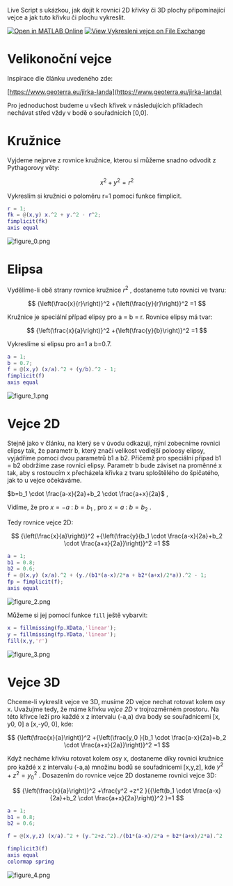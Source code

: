 Live Script s ukázkou, jak dojít k rovnici 2D křivky či 3D plochy připomínající vejce a jak tuto křivku či plochu vykreslit.

[![Open in MATLAB Online](https://www.mathworks.com/images/responsive/global/open-in-matlab-online.svg)](https://matlab.mathworks.com/open/github/v1?repo=JanStudnicka/vykresleni-vejce&file=vykresleni_vejce.mlx&focus=true)
[![View Vykresleni vejce on File Exchange](https://www.mathworks.com/matlabcentral/images/matlab-file-exchange.svg)](https://www.mathworks.com/matlabcentral/fileexchange/75003-vykresleni-vejce)
# Velikonoční vejce

Inspirace dle článku uvedeného zde:


[https://www.geoterra.eu/jirka-landa](https://www.geoterra.eu/jirka-landa)


Pro jednoduchost budeme u všech křivek v následujících příkladech nechávat střed vždy v bodě o souřadnicích [0,0].

# Kružnice

Vyjdeme nejprve z rovnice kružnice, kterou si můžeme snadno odvodit z Pythagorovy věty:

 $$ x^2 +y^2 =r^2 $$ 

Vykreslím si kružnici o poloměru r=1 pomocí funkce fimplicit.

```matlab
r = 1;
fk = @(x,y) x.^2 + y.^2 - r^2;
fimplicit(fk)
axis equal
```

![figure_0.png](vykresleni_vejce_media/figure_0.png)
# Elipsa

Vydělíme-li obě strany rovnice kružnice $r^2$ , dostaneme tuto rovnici ve tvaru:

 $$ {\left(\frac{x}{r}\right)}^2 +{\left(\frac{y}{r}\right)}^2 =1 $$ 

Kružnice je speciální případ elipsy pro a = b = r. Rovnice elipsy má tvar:

 $$ {\left(\frac{x}{a}\right)}^2 +{\left(\frac{y}{b}\right)}^2 =1 $$ 

Vykreslíme si elipsu pro a=1 a b=0.7.

```matlab
a = 1;
b = 0.7;
f = @(x,y) (x/a).^2 + (y/b).^2 - 1;
fimplicit(f)
axis equal
```

![figure_1.png](vykresleni_vejce_media/figure_1.png)
# Vejce 2D

Stejně jako v článku, na který se v úvodu odkazuji, nýní zobecníme rovnici elipsy tak, že parametr b, který značí velikost vedlejší poloosy elipsy, vyjádříme pomocí dvou parametrů b1 a b2. Přičemž pro speciální případ b1 = b2 obdržíme zase rovnici elipsy. Parametr b bude záviset na proměnné x tak, aby s rostoucím x přecházela křivka z tvaru sploštělého do špičatého, jak to u vejce očekáváme.


 $b=b_1 \cdot \frac{a-x}{2a}+b_2 \cdot \frac{a+x}{2a}$ ,


Vidíme, že pro $x=-a$ : $b=b_1$ , pro $x=a$ : $b=b_2$ .


Tedy rovnice vejce 2D:

 $$ {\left(\frac{x}{a}\right)}^2 +{\left(\frac{y}{b_1 \cdot \frac{a-x}{2a}+b_2 \cdot \frac{a+x}{2a}}\right)}^2 =1 $$ 
```matlab
a = 1;
b1 = 0.8;
b2 = 0.6;
f = @(x,y) (x/a).^2 + (y./(b1*(a-x)/2*a + b2*(a+x)/2*a)).^2 - 1;
fp = fimplicit(f);
axis equal
```

![figure_2.png](vykresleni_vejce_media/figure_2.png)

Můžeme si jej pomocí funkce `fill` ještě vybarvit:

```matlab
x = fillmissing(fp.XData,'linear');
y = fillmissing(fp.YData,'linear');
fill(x,y,'r')
```

![figure_3.png](vykresleni_vejce_media/figure_3.png)
# Vejce 3D

Chceme-li vykreslit vejce ve 3D, musíme 2D vejce nechat rotovat kolem osy x. Uvažujme tedy, že máme křivku *vejce 2D* v trojrozměrném prostoru. Na této křivce leží pro každé x z intervalu (-a,a) dva body se souřadnicemi [x, y0, 0] a [x,-y0, 0], kde:

 $$ {\left(\frac{x}{a}\right)}^2 +{\left(\frac{y_0 }{b_1 \cdot \frac{a-x}{2a}+b_2 \cdot \frac{a+x}{2a}}\right)}^2 =1 $$ 

Když necháme křivku rotovat kolem osy x, dostaneme díky rovnici kružnice pro každé x z intervalu (-a,a) množinu bodů se souřadnicemi [x,y,z], kde $y^2 +z^2 ={y_0 }^2$ . Dosazením do rovnice vejce 2D dostaneme rovnici vejce 3D:

 $$ {\left(\frac{x}{a}\right)}^2 +\frac{y^2 +z^2 }{{\left(b_1 \cdot \frac{a-x}{2a}+b_2 \cdot \frac{a+x}{2a}\right)}^2 }=1 $$ 
```matlab
a = 1;
b1 = 0.8;
b2 = 0.6;

f = @(x,y,z) (x/a).^2 + (y.^2+z.^2)./(b1*(a-x)/2*a + b2*(a+x)/2*a).^2 - 1;

fimplicit3(f)
axis equal
colormap spring
```

![figure_4.png](vykresleni_vejce_media/figure_4.png)
